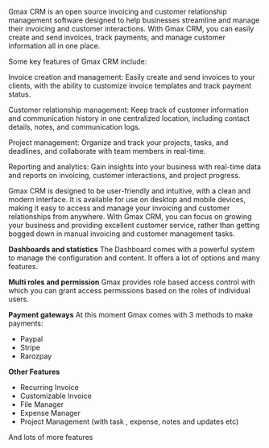 Gmax CRM is an open source invoicing and customer relationship management software designed to help businesses streamline and manage their invoicing and customer interactions. With Gmax CRM, you can easily create and send invoices, track payments, and manage customer information all in one place.

Some key features of Gmax CRM include:

Invoice creation and management: Easily create and send invoices to your clients, with the ability to customize invoice templates and track payment status.

Customer relationship management: Keep track of customer information and communication history in one centralized location, including contact details, notes, and communication logs.

Project management: Organize and track your projects, tasks, and deadlines, and collaborate with team members in real-time.

Reporting and analytics: Gain insights into your business with real-time data and reports on invoicing, customer interactions, and project progress.

Gmax CRM is designed to be user-friendly and intuitive, with a clean and modern interface. It is available for use on desktop and mobile devices, making it easy to access and manage your invoicing and customer relationships from anywhere. With Gmax CRM, you can focus on growing your business and providing excellent customer service, rather than getting bogged down in manual invoicing and customer management tasks.


**Dashboards and statistics**
The Dashboard comes with a powerful system to manage the configuration and content. It offers a lot of options and many features.

**Multi roles and permission**
Gmax provides role based access control with which you can grant access permissions based on the roles of individual users.

**Payment gateways**
At this moment Gmax comes with 3 methods to make payments:

- Paypal
- Stripe
- Rarozpay

**Other Features** 

- Recurring Invoice
- Customizable Invoice
- File Manager
- Expense Manager
- Project Management (with task , expense, notes and updates etc)

And lots of more features
